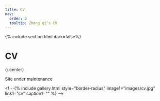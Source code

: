 ```yaml
---
title: CV
nav:
  order: 2
  tooltip: Zhang qi's CV
---
```


{% include section.html dark=false%}
# <i class="fas fa-book-open fa-lg"></i>CV

{:.center}

<p>Site under maintenance</p>

<! --{%
  include gallery.html style="border-radius"
  image1="images/cv.jpg"
  link1="cv"
  caption1=""
%} -->
